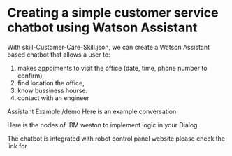 # Creating a simple customer service chatbot using Watson Assistant

With skill-Customer-Care-Skill.json, we can create a Watson Assistant based chatbot that allows a user to:

1) makes appoiments to visit the office (date, time, phone number to confirm),
2) find location the office,
3) know bussiness hourse.
4) contact with an engineer


Assistant Example /demo
Here is an example conversation


Here is the nodes of IBM weston to implement logic in your Dialog



The chatbot is integrated with robot control panel  website
please check the link for
